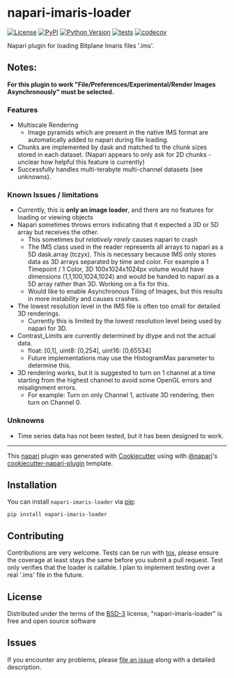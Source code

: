 # napari-imaris-loader

[![License](https://img.shields.io/pypi/l/napari-imaris-loader.svg?color=green)](https://github.com/AlanMWatson/napari-imaris-loader/raw/master/LICENSE)
[![PyPI](https://img.shields.io/pypi/v/napari-imaris-loader.svg?color=green)](https://pypi.org/project/napari-imaris-loader)
[![Python Version](https://img.shields.io/pypi/pyversions/napari-imaris-loader.svg?color=green)](https://python.org)
[![tests](https://github.com/AlanMWatson/napari-imaris-loader/workflows/tests/badge.svg)](https://github.com/AlanMWatson/napari-imaris-loader/actions)
[![codecov](https://codecov.io/gh/AlanMWatson/napari-imaris-loader/branch/master/graph/badge.svg)](https://codecov.io/gh/AlanMWatson/napari-imaris-loader)

Napari plugin for loading Bitplane Imaris files '.ims'.  


## Notes:
**For this plugin to work "File/Preferences/Experimental/Render Images Asynchronously" must be selected.**

### Features

* Multiscale Rendering
  * Image pyramids which are present in the native IMS format are automatically added to napari during file loading.
* Chunks are implemented by dask and matched to the chunk sizes stored in each dataset.  (Napari appears to only ask for 2D chunks - unclear how helpful this feature is currently)
* Successfully handles multi-terabyte multi-channel datasets (see unknowns).

### Known Issues / limitations

* Currently, this is **only an image loader**, and there are no features for loading or viewing objects
* Napari sometimes throws errors indicating that it expected a 3D or 5D array but receives the other.
  * This sometimes *but relatively rarely* causes napari to crash
  * The IMS class used in the reader represents all arrays to napari as a 5D dask.array (tczyx).  This is necessary because IMS only stores data as 3D arrays separated by time and color.  For example a 1 Timepoint / 1 Color, 3D 100x1024x1024px volume would have dimensions (1,1,100,1024,1024) and would be handed to napari as a 5D array rather than 3D.  Working on a fix for this.
  * Would like to enable Asynchronous Tiling of Images, but this results in more instability and causes crashes.
* The lowest resolution level in the IMS file is often too small for detailed 3D renderings.
  * Currently this is limited by the lowest resolution level being used by napari for 3D.
* Contrast_Limits are currently determined by dtype and not the actual data.
  * float: [0,1], uint8: [0,254], uint16: [0,65534]
  * Future implementations may use the HistogramMax parameter to determine this.
* 3D rendering works, but it is suggested to turn on 1 channel at a time starting from the highest channel to avoid some OpenGL errors and misalignment errors.
  * For example: Turn on only Channel 1, activate 3D rendering, then turn on Channel 0.

### Unknowns

* Time series data has not been tested, but it has been designed to work.


----------------------------------

This [napari] plugin was generated with [Cookiecutter] using with [@napari]'s [cookiecutter-napari-plugin] template.

<!--
Don't miss the full getting started guide to set up your new package:
https://github.com/napari/cookiecutter-napari-plugin#getting-started

and review the napari docs for plugin developers:
https://napari.org/docs/plugins/index.html
-->

## Installation

You can install `napari-imaris-loader` via [pip]:

    pip install napari-imaris-loader

## Contributing

Contributions are very welcome. Tests can be run with [tox], please ensure
the coverage at least stays the same before you submit a pull request.  Test only verifies that the loader is callable.  I plan to implement testing over a real '.ims' file in the future.

## License

Distributed under the terms of the [BSD-3] license,
"napari-imaris-loader" is free and open source software

## Issues

If you encounter any problems, please [file an issue] along with a detailed description.

[napari]: https://github.com/napari/napari
[Cookiecutter]: https://github.com/audreyr/cookiecutter
[@napari]: https://github.com/napari
[MIT]: http://opensource.org/licenses/MIT
[BSD-3]: http://opensource.org/licenses/BSD-3-Clause
[GNU GPL v3.0]: http://www.gnu.org/licenses/gpl-3.0.txt
[GNU LGPL v3.0]: http://www.gnu.org/licenses/lgpl-3.0.txt
[Apache Software License 2.0]: http://www.apache.org/licenses/LICENSE-2.0
[Mozilla Public License 2.0]: https://www.mozilla.org/media/MPL/2.0/index.txt
[cookiecutter-napari-plugin]: https://github.com/napari/cookiecutter-napari-plugin

[file an issue]: https://github.com/AlanMWatson/napari-imaris-loader/issues

[napari]: https://github.com/napari/napari
[tox]: https://tox.readthedocs.io/en/latest/
[pip]: https://pypi.org/project/pip/
[PyPI]: https://pypi.org/
